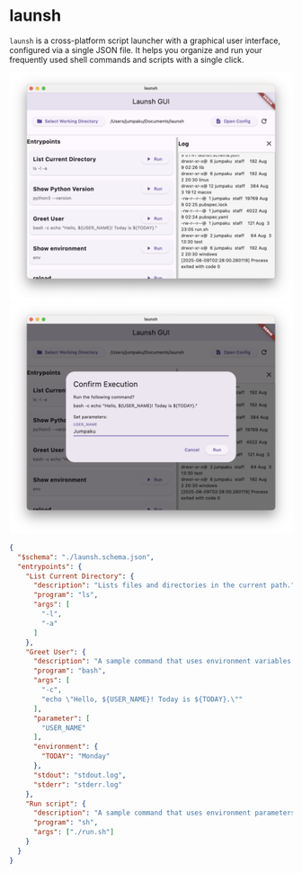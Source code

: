 # launsh

`launsh` is a cross-platform script launcher with a graphical user interface, configured via a single JSON file.
It helps you organize and run your frequently used shell commands and scripts with a single click.

![Screenshot1](images/Screenshot1.png)
![Screenshot2](images/Screenshot2.png)

```json
{
  "$schema": "./launsh.schema.json",
  "entrypoints": {
    "List Current Directory": {
      "description": "Lists files and directories in the current path.",
      "program": "ls",
      "args": [
        "-l",
        "-a"
      ]
    },
    "Greet User": {
      "description": "A sample command that uses environment variables and arguments with parameters.",
      "program": "bash",
      "args": [
        "-c",
        "echo \"Hello, ${USER_NAME}! Today is ${TODAY}.\""
      ],
      "parameter": [
        "USER_NAME"
      ],
      "environment": {
        "TODAY": "Monday"
      },
      "stdout": "stdout.log",
      "stderr": "stderr.log"
    },
    "Run script": {
      "description": "A sample command that uses environment parameters and arguments with parameters.",
      "program": "sh",
      "args": ["./run.sh"]
    }
  }
}
```